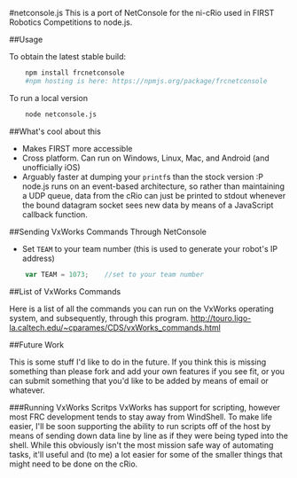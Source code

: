 #netconsole.js
This is a port of NetConsole for the ni-cRio used in FIRST Robotics Competitions to node.js. 

##Usage

To obtain the latest stable build:
```bash
	npm install frcnetconsole
	#npm hosting is here: https://npmjs.org/package/frcnetconsole
```

To run a local version
```bash
	node netconsole.js
```

##What's cool about this

-	Makes FIRST more accessible
-	Cross platform. Can run on Windows, Linux, Mac, and Android (and unofficially iOS)
-	Arguably faster at dumping your `printf`s than the stock version :P node.js runs on an event-based architecture, so rather than maintaining a UDP queue, data from the cRio can just be printed to stdout whenever the bound datagram socket sees new data by means of a JavaScript callback function.

##Sending VxWorks Commands Through NetConsole

- Set `TEAM` to your team number (this is used to generate your robot's IP address) 

```javascript
	var TEAM = 1073;	//set to your team number
```

##List of VxWorks Commands

Here is a list of all the commands you can run on the VxWorks operating system, and subsequently, through this program.
http://touro.ligo-la.caltech.edu/~cparames/CDS/vxWorks_commands.html

##Future Work

This is some stuff I'd like to do in the future. If you think this is missing something than please fork and add your own features if you see fit, or you can submit something that you'd like to be added by means of email or whatever.

###Running VxWorks Scritps
VxWorks has support for scripting, however most FRC development tends to stay away from WindShell. To make life easier, I'll be soon supporting the ability to run scripts off of the host by means of sending down data line by line as if they were being typed into the shell. While this obviously isn't the most mission safe way of automating tasks, it'll useful and (to me) a lot easier for some of the smaller things that might need to be done on the cRio.
